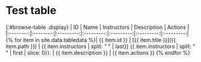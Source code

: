 # Test table

{:#browse-table .display}
| ID | Name | Instructors | Description | Actions |
|:--------:|:--------:|:---------:|:---------:|:---------:|:---------:|:---------:|
{% for item in site.data.tabledata %}| {{ item.id }} | [{{ item.title }}]({{ item.path }}) | {{ item.instructors | split: " " | last}} {{ item.instructors | split: " " | first | slice: 0}}. | {{ item.description }} | {{ item.actions }}
{% endfor %}

<script>
$(document).ready(function() {
var table = $('#browse-table').DataTable({
  "dom": '<"search"f><"top"il>rt<"bottom"Bp><"clear">',
  language: { search: '', searchPlaceholder: "Search project..." },
  buttons: [
        'copy', 'excel', 'pdf'
  ],
  "columnDefs": [ 
     { "targets": 4, "visible": false }
  ],
  "order": [[ 0, "desc" ]]
  });
$('#browse-table-searchbar').keyup(function () {
  table.search( this.value ).draw();
  });
});

window.onload = function() {
function querySt(ji) {
 hu = window.location.search.substring(1); 
 gy = hu.split("&");
 for (i=0;i<gy.length;i++) { 
    ft = gy[i].split("="); 
    if (ft[0] == ji) { 
        return ft[1]; 
    } 
 } 
} 
var fieldName = querySt("fieldName");
if( fieldName==null){ 
 } else { 
    document.getElementById('#browse-table-searchbar').value = fieldName; 
 } 
}
</script>
